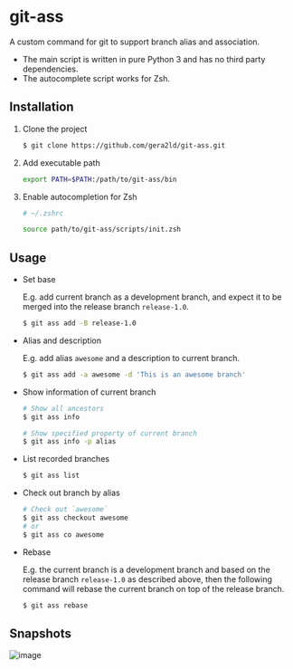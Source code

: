 # git-ass

A custom command for git to support branch alias and association.

- The main script is written in pure Python 3 and has no third party dependencies.
- The autocomplete script works for Zsh.

## Installation

1. Clone the project

   ```sh
   $ git clone https://github.com/gera2ld/git-ass.git
   ```

1. Add executable path

   ```sh
   export PATH=$PATH:/path/to/git-ass/bin
   ```

1. Enable autocompletion for Zsh

   ```sh
   # ~/.zshrc

   source path/to/git-ass/scripts/init.zsh
   ```

## Usage

- Set base

  E.g. add current branch as a development branch, and expect it to be merged into the release branch `release-1.0`.

  ```sh
  $ git ass add -B release-1.0
  ```

- Alias and description

  E.g. add alias `awesome` and a description to current branch.

  ```sh
  $ git ass add -a awesome -d 'This is an awesome branch'
  ```

- Show information of current branch

  ```sh
  # Show all ancestors
  $ git ass info

  # Show specified property of current branch
  $ git ass info -p alias
  ```

- List recorded branches

  ```sh
  $ git ass list
  ```

- Check out branch by alias

  ```sh
  # Check out `awesome`
  $ git ass checkout awesome
  # or
  $ git ass co awesome
  ```

- Rebase

  E.g. the current branch is a development branch and based on the release branch `release-1.0` as described above,
  then the following command will rebase the current branch on top of the release branch.

  ```sh
  $ git ass rebase
  ```

## Snapshots

![image](https://user-images.githubusercontent.com/3139113/60232717-079f2300-98d0-11e9-9459-8b195b23beef.png)
